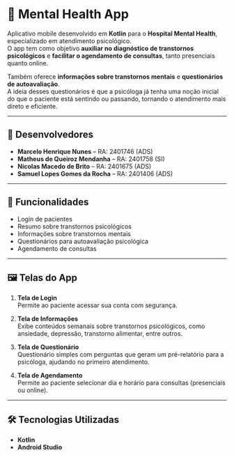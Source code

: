 # 🧠 Mental Health App

Aplicativo mobile desenvolvido em **Kotlin** para o **Hospital Mental Health**, especializado em atendimento psicológico.  
O app tem como objetivo **auxiliar no diagnóstico de transtornos psicológicos** e **facilitar o agendamento de consultas**, tanto presenciais quanto online.

Também oferece **informações sobre transtornos mentais** e **questionários de autoavaliação**.  
A ideia desses questionários é que a psicóloga já tenha uma noção inicial do que o paciente está sentindo ou passando, tornando o atendimento mais direto e eficiente.

---

## 👥 Desenvolvedores

- **Marcelo Henrique Nunes** – RA: 2401746 (ADS)  
- **Matheus de Queiroz Mendanha** – RA: 2401758 (SI)  
- **Nicolas Macedo de Brito** – RA: 2401675 (ADS)  
- **Samuel Lopes Gomes da Rocha** – RA: 2401406 (ADS)  

---

## 📱 Funcionalidades

- Login de pacientes  
- Resumo sobre transtornos psicológicos  
- Informações sobre transtornos mentais  
- Questionários para autoavaliação psicológica  
- Agendamento de consultas  

---

## 🖼️ Telas do App

1. **Tela de Login**  
   Permite ao paciente acessar sua conta com segurança.

2. **Tela de Informações**  
   Exibe conteúdos semanais sobre transtornos psicológicos, como ansiedade, depressão, transtorno alimentar, entre outros.

3. **Tela de Questionário**  
   Questionário simples com perguntas que geram um pré-relatório para a psicóloga, ajudando no primeiro atendimento.

4. **Tela de Agendamento**  
   Permite ao paciente selecionar dia e horário para consultas (presenciais ou online).

---

## 🛠️ Tecnologias Utilizadas

- **Kotlin**  
- **Android Studio**
